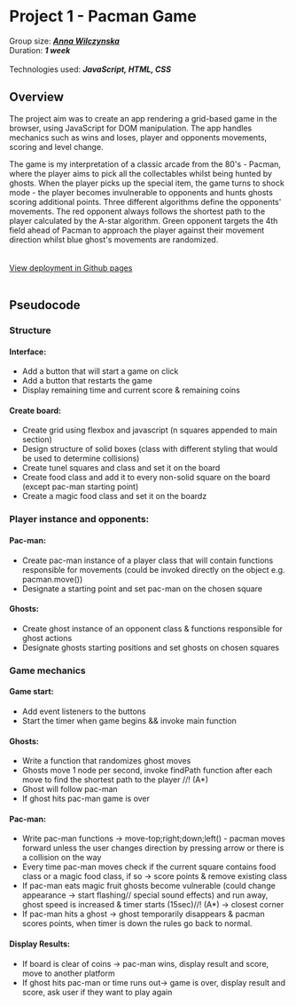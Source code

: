 # Project 1 - Pacman Game 

Group size: ***[Anna Wilczynska](https://anwilcz.github.io)*** 
</br>
Duration: ***1 week***
</br>
</br>
Technologies used: ***JavaScript, HTML, CSS***

## Overview

The project aim was to create an app rendering a grid-based game in the browser, using JavaScript for DOM manipulation. The app handles mechanics such as wins and loses, player and opponents movements, scoring and level change. 

The game is my interpretation of a classic arcade from the 80's - Pacman, where the player aims to pick all the collectables whilst being hunted by ghosts. When the player picks up the special item, the game turns to shock mode - the player becomes invulnerable to opponents and hunts ghosts scoring additional points. Three different algorithms define the opponents' movements. The red opponent always follows the shortest path to the player calculated by the A-star algorithm. Green opponent targets the 4th field ahead of Pacman to approach the player against their movement direction whilst blue ghost's movements are randomized. 
</br>
</br>
</br>
[View deployment in Github pages](https://anwilcz.github.io/SEI-Project-1-59/)
</br>
</br>

## Pseudocode

### Structure
#### Interface:
   - Add a button that will start a game on click
   - Add a button that restarts the game
   - Display remaining time and current score & remaining coins
      
#### Create board:
   - Create grid using flexbox and javascript (n squares appended to main section)
   - Design structure of solid boxes (class with different styling that would be used to determine collisions)
   - Create tunel squares and class and set it on the board
   - Create food class and add it to every non-solid square on the board (except pac-man starting point)
   - Create a magic food class and set it on the boardz

### Player instance and opponents:
#### Pac-man:
   - Create pac-man instance of a player class that will contain functions responsible for movements (could be invoked directly on the object e.g. pacman.move())
   - Designate a starting point and set pac-man on the chosen square
#### Ghosts:
   - Create ghost instance of an opponent class & functions responsible for ghost actions 
   - Designate ghosts starting positions and set ghosts on chosen squares

### Game mechanics
#### Game start:
   - Add event listeners to the buttons
   - Start the timer when game begins && invoke main function

#### Ghosts:
   - Write a function that randomizes ghost moves
   - Ghosts move 1 node per second, invoke findPath function after each move to find the shortest path to the player //! (A*)
   - Ghost will follow pac-man 
   - If ghost hits pac-man game is over

#### Pac-man:
   - Write pac-man functions -> move-top;right;down;left() - pacman moves forward unless the user changes direction by pressing arrow or there is a collision on the way
   - Every time pac-man moves check if the current square contains food class or a magic food class, if so -> score points & remove existing class
   - If pac-man eats magic fruit ghosts become vulnerable (could change appearance -> start flashing// special sound effects) and run away, ghost speed is increased & timer starts (15sec)//! (A*) -> closest corner 
   - If pac-man hits a ghost -> ghost temporarily disappears & pacman scores points, when timer is down the rules go back to normal. 

#### Display Results:
   - If board is clear of coins -> pac-man wins, display result and score, move to another platform
   - If ghost hits pac-man or time runs out-> game is over, display result and score, ask user if they want to play again
